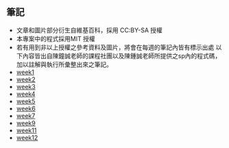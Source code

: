 ## 筆記
* 文章和圖片部分衍生自維基百科，採用 CC:BY-SA 授權
* 本專案中的程式採用MIT 授權
* 若有用到非以上授權之參考資料及圖片，將會在每週的筆記內皆有標示出處 以下內容皆出自陳鐘誠老師的課程社團以及陳鍾誠老師所提供之sp內的程式碼，加以註解與執行所彙整出來之筆記。  
* [week1](https://github.com/jifkavnb0205/sp110b/blob/master/note/week1/1.md)  
* [week2](https://github.com/jifkavnb0205/sp110b/blob/master/note/week2/2.md)  
* [week3](https://github.com/jifkavnb0205/sp110b/blob/master/note/week3/3.md)  
* [week4](https://github.com/jifkavnb0205/sp110b/blob/master/note/week4/4.md)  
* [week5](https://github.com/jifkavnb0205/sp110b/blob/master/note/week5/5.md)  
* [week6](https://github.com/jifkavnb0205/sp110b/blob/master/note/week6/6.md)  
* [week7](https://github.com/jifkavnb0205/sp110b/blob/master/note/week7/7.md)  
* [week9](https://github.com/jifkavnb0205/sp110b/blob/master/note/week9/9.md)  
* [week11](https://github.com/jifkavnb0205/sp110b/blob/master/note/week11/11.md)  
* [week12](https://github.com/jifkavnb0205/sp110b/blob/master/note/week12/12.md)  
